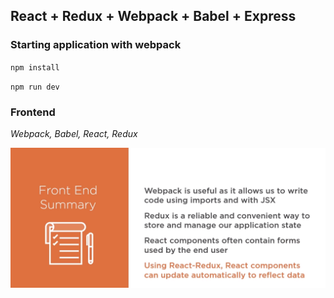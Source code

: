 ## React + Redux + Webpack + Babel + Express 

### Starting application with webpack

`npm install`

`npm run dev`

### Frontend 

*Webpack, Babel, React, Redux*

![Frontend](./docs/images/frontend.png)